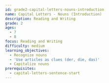 ```yaml
---
id: grade2-capital-letters-nouns-introduction
name: Capital Letters - Nouns (Introduction)
description: Reading and Writing
grade: 2
ages:
  - 7
  - 8
focus: Reading and Writing
difficulty: medium
learning_objectives:
  - Recognize nouns
  - 'Use articles as clues (der, die, das)'
  - Capitalize nouns
prerequisites:
  - capital-letters-sentence-start
---
```


